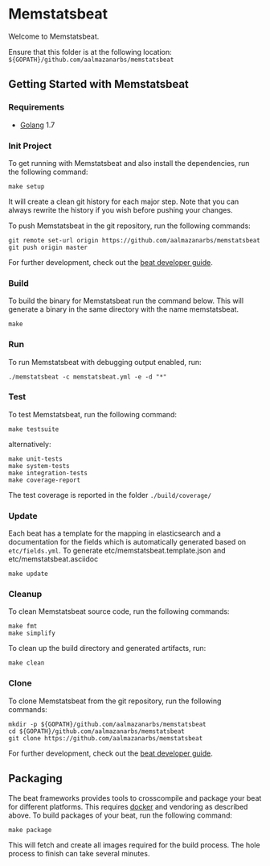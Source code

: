 # Memstatsbeat

Welcome to Memstatsbeat.

Ensure that this folder is at the following location:
`${GOPATH}/github.com/aalmazanarbs/memstatsbeat`

## Getting Started with Memstatsbeat

### Requirements

* [Golang](https://golang.org/dl/) 1.7

### Init Project
To get running with Memstatsbeat and also install the
dependencies, run the following command:

```
make setup
```

It will create a clean git history for each major step. Note that you can always rewrite the history if you wish before pushing your changes.

To push Memstatsbeat in the git repository, run the following commands:

```
git remote set-url origin https://github.com/aalmazanarbs/memstatsbeat
git push origin master
```

For further development, check out the [beat developer guide](https://www.elastic.co/guide/en/beats/libbeat/current/new-beat.html).

### Build

To build the binary for Memstatsbeat run the command below. This will generate a binary
in the same directory with the name memstatsbeat.

```
make
```


### Run

To run Memstatsbeat with debugging output enabled, run:

```
./memstatsbeat -c memstatsbeat.yml -e -d "*"
```


### Test

To test Memstatsbeat, run the following command:

```
make testsuite
```

alternatively:
```
make unit-tests
make system-tests
make integration-tests
make coverage-report
```

The test coverage is reported in the folder `./build/coverage/`

### Update

Each beat has a template for the mapping in elasticsearch and a documentation for the fields
which is automatically generated based on `etc/fields.yml`.
To generate etc/memstatsbeat.template.json and etc/memstatsbeat.asciidoc

```
make update
```


### Cleanup

To clean  Memstatsbeat source code, run the following commands:

```
make fmt
make simplify
```

To clean up the build directory and generated artifacts, run:

```
make clean
```


### Clone

To clone Memstatsbeat from the git repository, run the following commands:

```
mkdir -p ${GOPATH}/github.com/aalmazanarbs/memstatsbeat
cd ${GOPATH}/github.com/aalmazanarbs/memstatsbeat
git clone https://github.com/aalmazanarbs/memstatsbeat
```


For further development, check out the [beat developer guide](https://www.elastic.co/guide/en/beats/libbeat/current/new-beat.html).


## Packaging

The beat frameworks provides tools to crosscompile and package your beat for different platforms. This requires [docker](https://www.docker.com/) and vendoring as described above. To build packages of your beat, run the following command:

```
make package
```

This will fetch and create all images required for the build process. The hole process to finish can take several minutes.
